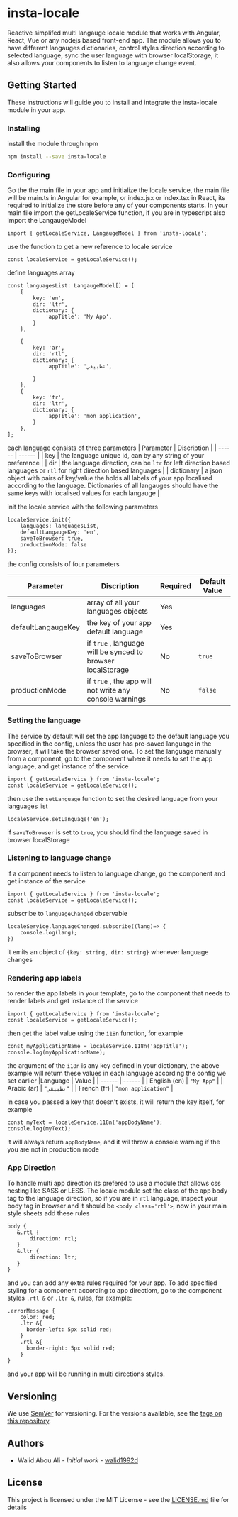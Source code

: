 # insta-locale

Reactive simplifed multi langauge locale module that works with Angular, React, Vue or any nodejs based front-end app. The module allows you to have different langauges dictionaries, control styles direction according to selected language, sync the user language with browser localStorage, it also allows your components to listen to language change event.

## Getting Started
These instructions will guide you to install and integrate the insta-locale module in your app.
### Installing
install the module through npm

```sh
npm install --save insta-locale
```

### Configuring

Go the the main file in your app and initialize the locale service, the main file will be main.ts in Angular for example, or index.jsx or index.tsx in React, its required to initialize the store before any of your components starts. In your main file import the getLocaleService function, if you are in typescript also import the LangaugeModel

```
import { getLocaleService, LangaugeModel } from 'insta-locale';
```
use the function to get a new reference to locale service

```
const localeService = getLocaleService();
```
define languages array

```
const languagesList: LangaugeModel[] = [
    {
        key: 'en',
        dir: 'ltr',
        dictionary: {
            'appTitle': 'My App',
        }
    },
    
    {
        key: 'ar',
        dir: 'rtl',
        dictionary: {
            'appTitle': 'تطبيقي',

        }
    },
    {
        key: 'fr',
        dir: 'ltr',
        dictionary: {
            'appTitle': 'mon application',
        }
    },
];
```
each language consists of three parameters
| Parameter | Discription |
| ------ | ------ |
| key | the language unique id, can by any string of your preference |
| dir | the language direction, can be `ltr` for left direction based languages or `rtl` for right direction based languages |
| dictionary | a json object with pairs of key/value the holds all labels of your app localised according to the language. Dictionaries of all langauges should have the same keys with localised values for each langauge |


init the locale service with the following parameters
```
localeService.init({
    languages: languagesList,
    defaultLangaugeKey: 'en',
    saveToBrowser: true,
    productionMode: false
});
```

the config consists of four parameters

| Parameter | Discription | Required | Default Value |
| ------ | ------ | ------ | ------ |
| languages | array of all your languages objects | Yes | 
| defaultLangaugeKey | the key of your app default language | Yes |
| saveToBrowser | if `true` , language will be synced to browser localStorage | No | `true`
| productionMode | if `true` , the app will not write any console warnings | No | `false`

### Setting the language
The service by default will set the app language to the default language you specified in the config, unless the user has pre-saved language in the browser, it will take the browser saved one. To set the language manually from a component, go to the component where it needs to set the app language, and get instance of the service
```
import { getLocaleService } from 'insta-locale';
const localeService = getLocaleService();
```
 then use the `setLanguage` function to set the desired language from your languages list
 ```
 localeService.setLanguage('en');
 ```
 if `saveToBrowser` is set to `true`, you should find the language saved in browser localStorage
 
### Listening to language change
 if a component needs to listen to language change, go the component and get instance of the service
 
```
import { getLocaleService } from 'insta-locale';
const localeService = getLocaleService();
```

subscribe to `languageChanged` observable

```
localeService.languageChanged.subscribe((lang)=> {
    console.log(lang);
})
```
it  emits an object of `{key: string, dir: string}` whenever language changes
 
 ### Rendering app labels
 to render the app labels in your template, go to the component that needs to render labels and get instance of the service 
  ```
import { getLocaleService } from 'insta-locale';
const localeService = getLocaleService();
```
then get the label value using the `i18n` function, for example
```
const myApplicationName = localeService.118n('appTitle');
console.log(myApplicationName);
```
the argument of the `i18n` is any key defined in your dictionary, the above example will return these values in each language according the config we set earlier
|Language | Value |
| ------ | ------ |
| English (en) | `"My App"` |
| Arabic (ar) | `"تطبيقي"` |
| French (fr) | `"mon application"` |

in case you passed a key that doesn't exists, it will return the key itself, for example
```
const myText = localeService.118n('appBodyName');
console.log(myText);
```
it will always return `appBodyName`, and it wil throw a console warning if the you are not in production mode

 ### App Direction
 To handle multi app direction its prefered to use a module that allows css nesting like SASS or LESS. The locale module set the class of the app body tag to the language direction, so if you are in `rtl` language, inspect your body tag in browser and it should be `<body class='rtl'>`, now in your main style sheets add these rules
 ```
 body {
    &.rtl {
        direction: rtl; 
    }
    &.ltr {
        direction: ltr;
    }
 }
 ```
 and you can add any extra rules required for your app.
 To add specified styling for a component according to app directiom, go to the component styles `.rtl &` or `.ltr &`, rules, for example:
 ```
 .errorMessage {
     color: red;
     .ltr &{
       border-left: 5px solid red;
     }
     .rtl &{
       border-right: 5px solid red;
     }
 }
 ```
 and your app will be running in multi directions styles.

## Versioning

We use [SemVer](http://semver.org/) for versioning. For the versions available, see the [tags on this repository](https://github.com/walid1992d/insta-state/tags). 

## Authors

* Walid Abou Ali - *Initial work* - [walid1992d](https://github.com/walid1992d)



## License

This project is licensed under the MIT License - see the [LICENSE.md](LICENSE.md) file for details

